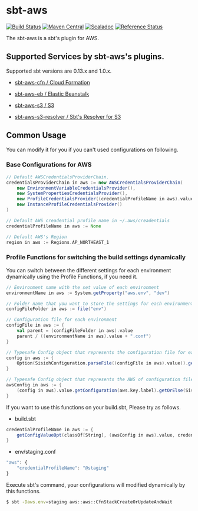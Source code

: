 # sbt-aws

[![Build Status](https://travis-ci.org/chatwork/sbt-aws.svg)](https://travis-ci.org/chatwork/sbt-aws)
[![Maven Central](https://maven-badges.herokuapp.com/maven-central/com.chatwork/sbt-aws_2.10/badge.svg)](https://maven-badges.herokuapp.com/maven-central/com.chatwork/sbt-aws_2.10)
[![Scaladoc](http://javadoc-badge.appspot.com/com.chatwork/sbt-aws.svg?label=scaladoc)](http://javadoc-badge.appspot.com/com.chatwork/sbt-aws_2.10)
[![Reference Status](https://www.versioneye.com/java/com.chatwork:sbt-aws_2.11/reference_badge.svg?style=flat)](https://www.versioneye.com/java/com.chatwork:sbt-aws_2.10/references)

The sbt-aws is a sbt's plugin for AWS.

## Supported Services by sbt-aws's plugins.

Supported sbt versions are 0.13.x and 1.0.x.

- [sbt-aws-cfn / Cloud Formation](sbt-aws-cfn/README.md)

- [sbt-aws-eb / Elastic Beanstalk](sbt-aws-eb/README.md)

- [sbt-aws-s3 / S3](sbt-aws-s3/README.md)

- [sbt-aws-s3-resolver / Sbt's Resolver for S3](sbt-aws-s3-resolver/README.md)

## Common Usage
 
You can modify it for you if you can't used configurations on following.

### Base Configurations for AWS

```scala
// Default AWSCredentialsProviderChain.
credentialsProviderChain in aws := new AWSCredentialsProviderChain(
    new EnvironmentVariableCredentialsProvider(),
    new SystemPropertiesCredentialsProvider(),
    new ProfileCredentialsProvider((credentialProfileName in aws).value.orNull),
    new InstanceProfileCredentialsProvider()
)

// Default AWS creadential profile name in ~/.aws/creadentials
credentialProfileName in aws := None

// Default AWS's Region
region in aws := Regions.AP_NORTHEAST_1
```

### Profile Functions for switching the build settings dynamically

You can switch between the different settings for each environment dynamically using the Profile Functions, if you need it.

```scala
// Environment name with the set value of each environment
environmentName in aws := System.getProperty("aws.env", "dev")

// Folder name that you want to store the settings for each environment
configFileFolder in aws := file("env")

// Configuration file for each environment
configFile in aws := {
    val parent = (configFileFolder in aws).value
    parent / ((environmentName in aws).value + ".conf")
}

// Typesafe Config object that represents the configuration file for each environment
config in aws := {
    Option(SisiohConfiguration.parseFile((configFile in aws).value)).getOrElse(SisiohConfiguration.empty)
}

// Typesafe Config object that represents the AWS of configuration files for each environment
awsConfig in aws := {
    (config in aws).value.getConfiguration(aws.key.label).getOrElse(SisiohConfiguration.empty)
}
```

If you want to use this functions on your build.sbt, Please try as follows. 

- build.sbt

```scala
credentialProfileName in aws := {
    getConfigValueOpt(classOf[String], (awsConfig in aws).value, credentialProfileName.key.label)
}
```

- env/staging.conf

```javascript
"aws": {
    "credentialProfileName": "@staging"
}
```

Execute sbt's command, your configurations will modified dynamically by this functions.

```sh
$ sbt -Daws.env=staging aws::aws::CfnStackCreateOrUpdateAndWait
```

  
